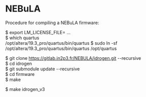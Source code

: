 NEBuLA
======


Procedure for compiling a NEBuLA firmware:

$ export LM_LICENSE_FILE=  ...  
$ which quartus  
/opt/altera/19.3_pro/quartus/bin/quartus
$ sudo ln -sf /opt/altera/19.3_pro/quartus/bin/quartus /opt/quartus

$ git clone https://gitlab.in2p3.fr/NEBULA/idrogen.git --recursive  
$ cd idrogen  
$ git submodule update --recursive  
$ cd firmware  
$ make  

$ make idrogen_v3